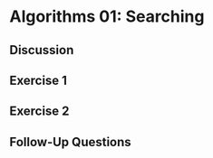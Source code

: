 Algorithms 01: Searching
========================


Discussion
----------


Exercise 1
----------


Exercise 2
----------


Follow-Up Questions
-------------------
